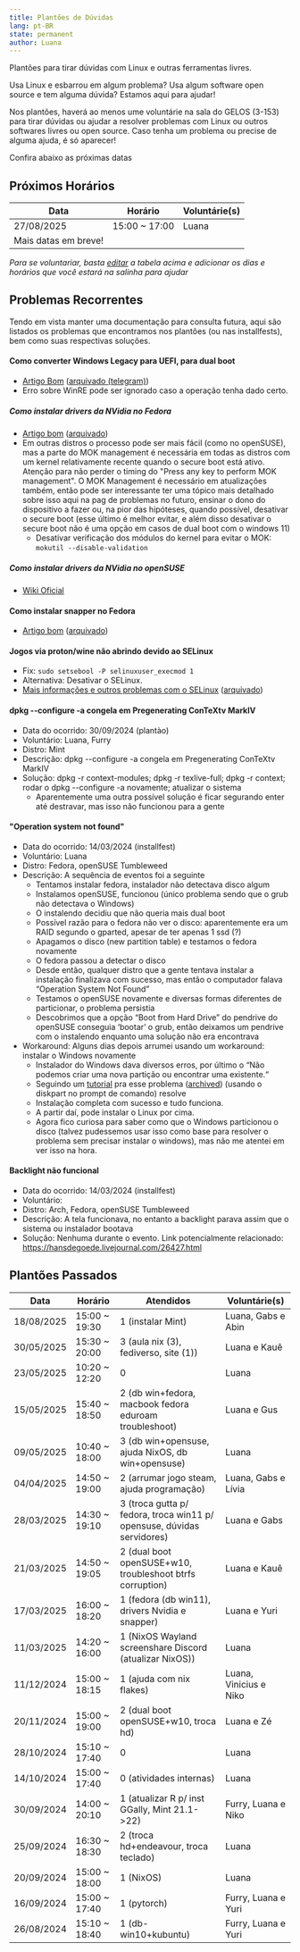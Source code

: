 ```yaml
---
title: Plantões de Dúvidas
lang: pt-BR
state: permanent
author: Luana
---
```


Plantões para tirar dúvidas com Linux e outras ferramentas livres.

Usa Linux e esbarrou em algum problema? Usa algum software open source e tem alguma dúvida? Estamos aqui para ajudar!

Nos plantões, haverá ao menos ume voluntárie na sala do GELOS (3-153) para tirar dúvidas ou ajudar a resolver problemas com Linux ou outros softwares livres ou open source.
Caso tenha um problema ou precise de alguma ajuda, é só aparecer!

Confira abaixo as próximas datas

## Próximos Horários

| Data                | Horário                 | Voluntárie(s)    |
|---------------------|-------------------------|------------------|
| 27/08/2025          | 15:00 ~ 17:00           | Luana            |
| Mais datas em breve!|                         |                  |


*Para se voluntariar, basta [editar](https://github.com/gelos-icmc/monorepo/blob/main/site/src/_projects/plantao.md) a tabela acima e adicionar os dias e horários que você estará na salinha para ajudar*

## Problemas Recorrentes

Tendo em vista manter uma documentação para consulta futura, aqui são listados os problemas que encontramos nos plantões (ou nas installfests), bem como suas respectivas soluções.

#### Como converter Windows Legacy para UEFI, para dual boot
- [Artigo Bom](https://answers.microsoft.com/en-us/windows/forum/all/convert-an-existing-windows-10-installation-from/aa8c2de3-460b-4a8c-b30b-641405f800d7) ([arquivado (telegram)](https://telegram.gelos.club/34212/382318))
- Erro sobre WinRE pode ser ignorado caso a operação tenha dado certo.


##### Como instalar drivers da NVidia no Fedora
- [Artigo bom](https://www.blogopcaolinux.com.br/2025/02/Instalando-o-driver-da-NVIDIA-no-Fedora.html) ([arquivado](http://web.archive.org/web/20250318222628/https://www.blogopcaolinux.com.br/2025/02/Instalando-o-driver-da-NVIDIA-no-Fedora.html))
- Em outras distros o processo pode ser mais fácil (como no openSUSE), mas a parte do MOK management é necessária em todas as distros com um kernel relativamente recente quando o secure boot está ativo. Atenção para não perder o timing do "Press any key to perform MOK management". O MOK Management é necessário em atualizações também, então pode ser interessante ter uma tópico mais detalhado sobre isso aqui na pag de problemas no futuro, ensinar o dono do dispositivo a fazer ou, na pior das hipóteses, quando possível, desativar o secure boot (esse último é melhor evitar, e além disso desativar o secure boot não é uma opção em casos de dual boot com o windows 11)
  - Desativar verificação dos módulos do kernel para evitar o MOK: `mokutil --disable-validation`

##### Como instalar drivers da NVidia no openSUSE
- [Wiki Oficial](https://en.opensuse.org/SDB:NVIDIA_drivers)

#### Como instalar snapper no Fedora
- [Artigo bom](https://www.andotech.net/installing-snapper-on-fedora-a-comprehensive-guide/) ([arquivado](http://web.archive.org/web/20250318222639/https://www.andotech.net/installing-snapper-on-fedora-a-comprehensive-guide/))

#### Jogos via proton/wine não abrindo devido ao SELinux
- Fix: `sudo setsebool -P selinuxuser_execmod 1`
- Alternativa: Desativar o SELinux.
- [Mais informações e outros problemas com o SELinux](https://en.opensuse.org/Portal:SELinux/Common_issues#Steam_Proton,_Bottles,_WINE,_Lutris,_not_working) ([arquivado](https://web.archive.org/web/20250322122844/https://en.opensuse.org/Portal:SELinux/Common_issues#Steam_Proton,_Bottles,_WINE,_Lutris,_not_working))

#### dpkg --configure -a congela em Pregenerating ConTeXtv MarkIV
- Data do ocorrido: 30/09/2024 (plantào)
- Voluntário: Luana, Furry
- Distro: Mint
- Descrição: dpkg --configure -a congela em Pregenerating ConTeXtv MarkIV
- Solução: dpkg -r context-modules; dpkg -r texlive-full; dpkg -r context; rodar o  dpkg --configure -a novamente; atualizar o sistema
  - Aparentemente uma outra possível solução é ficar segurando enter até destravar, mas isso não funcionou para a gente

#### "Operation system not found"
- Data do ocorrido: 14/03/2024 (installfest)
- Voluntário: Luana
- Distro: Fedora, openSUSE Tumbleweed
- Descrição: A sequência de eventos foi a seguinte
  - Tentamos instalar fedora, instalador não detectava disco algum
  - Instalamos openSUSE, funcionou (único problema sendo que o grub não detectava o Windows)
  - O instalendo decidiu que não queria mais dual boot
  - Possível razão para o fedora não ver o disco: aparentemente era um RAID segundo o gparted, apesar de ter apenas 1 ssd (?)
  - Apagamos o disco (new partition table) e testamos o fedora novamente
  - O fedora passou a detectar o disco
  - Desde então, qualquer distro que a gente tentava instalar a instalação finalizava com sucesso, mas então o computador falava “Operation System Not Found”
  - Testamos o openSUSE novamente e diversas formas diferentes de particionar, o problema persistia
  - Descobrimos que a opção “Boot from Hard Drive” do pendrive do openSUSE conseguia ‘bootar’ o grub, então deixamos um pendrive com o instalendo enquanto uma solução não era encontrava
- Workaround: Alguns dias depois arrumei usando um workaround: instalar o Windows novamente
  - Instalador do Windows dava diversos erros, por último o “Não podemos criar uma nova partição ou encontrar uma existente.“
  - Seguindo um [tutorial](https://br.easeus.com/partition-manager-tips/nao-foi-possivel-criar-nova-particao-ou-localizar-existente.html) pra esse problema ([archived](https://web.archive.org/web/20240321141548/https://br.easeus.com/partition-manager-tips/nao-foi-possivel-criar-nova-particao-ou-localizar-existente.html)) (usando o diskpart no prompt de comando) resolve
  - Instalação completa com sucesso e tudo funciona.
  - A partir daí, pode instalar o Linux por cima.
  - Agora fico curiosa para saber como que o Windows particionou o disco (talvez pudessemos usar isso como base para resolver o problema sem precisar instalar o windows), mas não me atentei em ver isso na hora.

#### Backlight não funcional
- Data do ocorrido: 14/03/2024 (installfest)
- Voluntário:
- Distro: Arch, Fedora, openSUSE Tumbleweed
- Descrição: A tela funcionava, no entanto a backlight parava assim que o sistema ou instalador bootava
- Solução: Nenhuma durante o evento. Link potencialmente relacionado: https://hansdegoede.livejournal.com/26427.html

## Plantões Passados

| Data                | Horário                  | Atendidos                                    | Voluntárie(s)      |
|---------------------|--------------------------|----------------------------------------------|--------------------|
| 18/08/2025          |   15:00 ~ 19:30          | 1 (instalar Mint)   | Luana, Gabs e Abin |
| 30/05/2025          |   15:30 ~ 20:00          | 3 (aula nix (3), fediverso, site (1))        | Luana e Kauê       |
| 23/05/2025          |   10:20 ~ 12:20          | 0                                                      | Luana               |
| 15/05/2025          |   15:40 ~ 18:50          | 2 (db win+fedora, macbook fedora eduroam troubleshoot) | Luana e Gus         |
| 09/05/2025          |   10:40 ~ 18:00          | 3 (db win+opensuse, ajuda NixOS, db win+opensuse)      | Luana               | 
| 04/04/2025          |   14:50 ~ 19:00          | 2 (arrumar jogo steam, ajuda programação)          | Luana, Gabs e Lívia | 
| 28/03/2025          |   14:30 ~ 19:10          | 3 (troca gutta p/ fedora, troca win11 p/ opensuse, dúvidas servidores)|Luana e Gabs|
| 21/03/2025          |   14:50 ~ 19:05          | 2 (dual boot openSUSE+w10, troubleshoot btrfs corruption)| Luana e Kauê |
| 17/03/2025          |   16:00 ~ 18:20          | 1 (fedora (db win11), drivers Nvidia e snapper)| Luana e Yuri     |
| 11/03/2025          |   14:20 ~ 16:00          | 1 (NixOS Wayland screenshare Discord (atualizar NixOS))| Luana    |
| 11/12/2024          |   15:00 ~ 18:15          | 1 (ajuda com nix flakes)                     |Luana, Vinicius e Niko|
| 20/11/2024          |   15:00 ~ 19:00          | 2 (dual boot openSUSE+w10, troca hd)         |Luana e Zé          |
| 28/10/2024          |   15:10 ~ 17:40          | 0                                            | Luana              |
| 14/10/2024          |   15:00 ~ 17:40          | 0 (atividades internas)                      | Luana              |
| 30/09/2024          |   14:00 ~ 20:10          | 1 (atualizar R p/ inst GGally, Mint 21.1->22)| Furry, Luana e Niko|
| 25/09/2024          |   16:30 ~ 18:30          | 2 (troca hd+endeavour, troca teclado)        |        Luana       |     
| 20/09/2024          |   15:00 ~ 18:00          | 1 (NixOS)                                    |        Luana       |
| 16/09/2024          |   15:00 ~ 17:40          | 1 (pytorch)                                  | Furry, Luana e Yuri|
| 26/08/2024          |   15:10 ~ 18:40          | 1 (db-win10+kubuntu)                         | Furry, Luana e Yuri|
